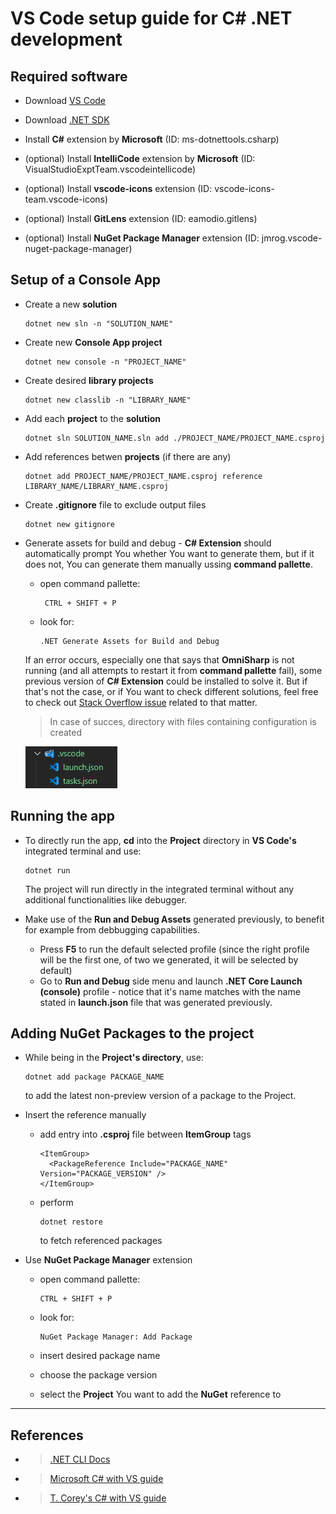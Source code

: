 
# VS Code setup guide for C# .NET development

## Required software

* Download [VS Code](https://code.visualstudio.com/download)

* Download [.NET SDK](https://dotnet.microsoft.com/en-us/download)

* Install **C#** extension by **Microsoft** (ID: ms-dotnettools.csharp)  

* (optional) Install **IntelliCode** extension by **Microsoft** (ID: VisualStudioExptTeam.vscodeintellicode)

* (optional) Install **vscode-icons** extension (ID: vscode-icons-team.vscode-icons)

* (optional) Install **GitLens** extension (ID: eamodio.gitlens)

* (optional) Install **NuGet Package Manager** extension (ID: jmrog.vscode-nuget-package-manager)

## Setup of a Console App

* Create a new **solution**

      dotnet new sln -n "SOLUTION_NAME"

* Create new **Console App project**

      dotnet new console -n "PROJECT_NAME"

* Create desired **library projects**

      dotnet new classlib -n "LIBRARY_NAME"

* Add each **project** to the **solution**

      dotnet sln SOLUTION_NAME.sln add ./PROJECT_NAME/PROJECT_NAME.csproj

* Add references betwen **projects** (if there are any)

      dotnet add PROJECT_NAME/PROJECT_NAME.csproj reference LIBRARY_NAME/LIBRARY_NAME.csproj

* Create **.gitignore** file to exclude output files

      dotnet new gitignore

* Generate assets for build and debug - **C# Extension** should automatically prompt You whether You want to generate them, but if it does not, You can generate them manually ussing **command pallette**.
  * open command pallette:  

         CTRL + SHIFT + P
  * look for:
  
        .NET Generate Assets for Build and Debug
  If an error occurs, especially one that says that **OmniSharp** is not running (and all attempts to restart it from **command pallette** fail), some previous version of **C# Extension** could be installed to solve it. But if that's not the case, or if You want to check different solutions, feel free to check out [Stack Overflow issue](https://stackoverflow.com/questions/62558818/unable-to-generate-assets-to-build-and-debug-omnisharp-server-is-not-running) related to that matter.
  > In case of succes, directory with files containing configuration is created

  ![Generated assets structure](./README_IMAGES/run_debug_assets_files.png)

## Running the app

* To directly run the app, **cd** into the **Project** directory in **VS Code's** integrated terminal and use:

      dotnet run
  The project will run directly in the integrated terminal without any additional functionalities like debugger.

* Make use of the **Run and Debug Assets** generated previously, to benefit for example from debbugging capabilities.
  * Press  **F5** to run the default selected profile (since the right profile will be the first one, of two we generated, it will be selected by default)
  * Go to **Run and Debug** side menu and launch **.NET Core Launch (console)** profile - notice that it's name matches with the name stated in **launch.json** file that was generated previously.

## Adding NuGet Packages to the project

* While being in the **Project's directory**, use:

      dotnet add package PACKAGE_NAME
  to add the latest non-preview version of a package to the Project.

* Insert the reference manually
  * add entry into **.csproj** file between **ItemGroup** tags
  
        <ItemGroup>  
          <PackageReference Include="PACKAGE_NAME" Version="PACKAGE_VERSION" />  
        </ItemGroup>
  * perform

        dotnet restore

      to fetch referenced packages

* Use **NuGet Package Manager** extension

  * open command pallette:  

        CTRL + SHIFT + P
  * look for:

        NuGet Package Manager: Add Package
  * insert desired package name
  * choose the package version
  * select the **Project** You want to add the **NuGet** reference to

 ---

## References

* >[.NET CLI Docs](https://learn.microsoft.com/en-us/dotnet/core/tools/)  

* > [Microsoft C# with VS guide](https://learn.microsoft.com/en-us/shows/dotnet/get-started-vscode-csharp-net-core-windows)  

* >[T. Corey's C# with VS guide](https://www.youtube.com/watch?v=r5dtl9Uq9V0)

